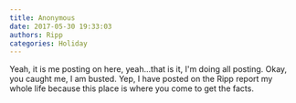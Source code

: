 ```yaml
---
title: Anonymous
date: 2017-05-30 19:33:03
authors: Ripp
categories: Holiday
---
```


 Yeah, it is me posting on here, yeah...that is it, I'm doing all posting. Okay, you caught me, I am busted. Yep, I have posted on the Ripp report my whole life because this place is where you come to get the facts.